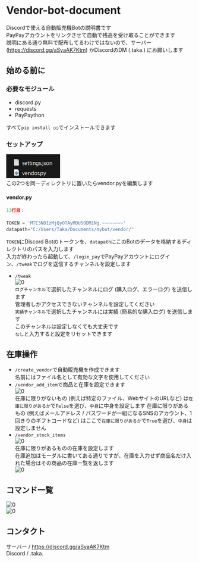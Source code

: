 # Vendor-bot-document
Discordで使える自動販売機Botの説明書です  
PayPayアカウントをリンクさせて自動で残高を受け取ることができます  
説明にある通り無料で配布してるわけではないので、サーバー (https://discord.gg/aSyaAK7Ktm) かDiscordのDM (.taka.) にお願いします  
## 始める前に
### 必要なモジュール  
- discord.py
- requests
- PayPaython

すべて```pip install ○○```でインストールできます
### セットアップ
![0](images/1.png)  
この2つを同一ディレクトリに置いたらvendor.pyを編集します  
#### vendor.py
```py
13行目：

TOKEN = 'MTE3NDIzMjQyOTAyMDU5ODM1Ng.~~~~~~~~'
datapath="C:/Users/Taka/Documents/mybot/vendor/"
```  
```TOKEN```にDiscord Botのトークンを、```datapath```にこのBotのデータを格納するディレクトリのパスを入力します  
入力が終わったら起動して、```/login_pay```でPayPayアカウントにログイン、```/tweak```でログを送信するチャンネルを設定します  
- ```/tweak```  
  ![0](images/5.png)  
  ```ログチャンネル```で選択したチャンネルにログ (購入ログ、エラーログ) を送信します  
  管理者しかアクセスできないチャンネルを設定してください  
  ```実績チャンネル```で選択したチャンネルには実績 (簡易的な購入ログ) を送信します  
  このチャンネルは設定しなくても大丈夫です  
  ```なし```と入力すると設定をリセットできます  
## 在庫操作
- ```/create_vendor```で自動販売機を作成できます  
  名前にはファイル名として有効な文字を使用してください  
- ```/vendor_add_item```で商品と在庫を設定できます  
  ![0](images/2.png)  
  在庫に限りがないもの (例えば特定のファイル、WebサイトのURLなど) は```在庫に限りがあるか```で```False```を選び、```中身```に中身を設定します
  在庫に限りがあるもの (例えばメールアドレス / パスワードが一組になるSNSのアカウント、1回きりのギフトコードなど) はここで```在庫に限りがあるか```で```True```を選び、```中身```は設定しません  
- ```/vendor_stock_items```  
  ![0](images/3.png)  
  在庫に限りがあるものの在庫を設定します  
  在庫追加はモーダルに書いてある通りですが、在庫を入力せず商品名だけ入れた場合はその商品の在庫一覧を返します  
  ![0](images/4.png)  
## コマンド一覧
![0](images/6.png)  
![0](images/7.png)  
## コンタクト
サーバー / https://discord.gg/aSyaAK7Ktm  
Discord / .taka.
